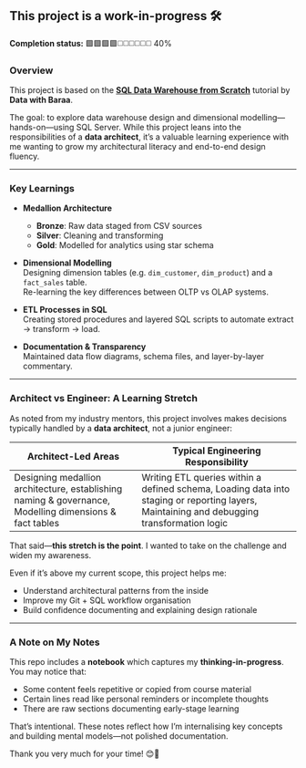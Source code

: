 ## This project is a work-in-progress 🛠️

**Completion status:**    🟩🟩🟩🟩◻️◻️◻️◻️◻️◻️    40%

### Overview

This project is based on the [**SQL Data Warehouse from Scratch**](https://www.youtube.com/watch?v=9GVqKuTVANE&list=PLNcg_FV9n7qaUWeyUkPfiVtMbKlrfMqA8&index=1) tutorial by **Data with Baraa**.

The goal: to explore data warehouse design and dimensional modelling—hands-on—using SQL Server. While this project leans into the responsibilities of a **data architect**, it’s a valuable learning experience with me wanting to grow my architectural literacy and end-to-end design fluency.

---

### Key Learnings

- **Medallion Architecture**  
  - **Bronze**: Raw data staged from CSV sources  
  - **Silver**: Cleaning and transforming  
  - **Gold**: Modelled for analytics using star schema  

- **Dimensional Modelling**  
  Designing dimension tables (e.g. `dim_customer`, `dim_product`) and a `fact_sales` table.  
  Re-learning the key differences between OLTP vs OLAP systems.

- **ETL Processes in SQL**  
  Creating stored procedures and layered SQL scripts to automate extract → transform → load.

- **Documentation & Transparency**  
  Maintained data flow diagrams, schema files, and layer-by-layer commentary.

---

### Architect vs Engineer: A Learning Stretch

As noted from my industry mentors, this project involves makes decisions typically handled by a **data architect**, not a junior engineer:

| Architect-Led Areas                     | Typical Engineering Responsibility           |
|----------------------------------------|----------------------------------------------|
| Designing medallion architecture, establishing naming & governance, Modelling dimensions & fact tables       | Writing ETL queries within a defined schema, Loading data into staging or reporting layers, Maintaining and debugging transformation logic |

That said—**this stretch is the point**. I wanted to take on the challenge and widen my awareness.

Even if it’s above my current scope, this project helps me:

- Understand architectural patterns from the inside  
- Improve my Git + SQL workflow organisation  
- Build confidence documenting and explaining design rationale  

---

### A Note on My Notes

This repo includes a **notebook** which captures my **thinking-in-progress**. You may notice that:

- Some content feels repetitive or copied from course material  
- Certain lines read like personal reminders or incomplete thoughts  
- There are raw sections documenting early-stage learning

That’s intentional. These notes reflect how I’m internalising key concepts and building mental models—not polished documentation.

Thank you very much for your time! 😊🤙